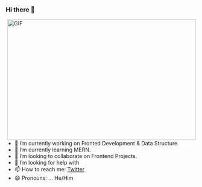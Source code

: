 ### Hi there 👋

<img align="right" alt="GIF" src="https://www.google.com/url?sa=i&url=https%3A%2F%2Fwww.techbabble.zone%2Fhow-to-become-a-software-developer-without-a-cs-degree-or-bootcamp%2F&psig=AOvVaw2yr1mXtRn64_VHfTIaH3gT&ust=1644165310486000&source=images&cd=vfe&ved=0CAsQjRxqFwoTCLCtvp3_6PUCFQAAAAAdAAAAABAg" width="500" height="320" />


- 🔭 I’m currently working on Fronted Development & Data Structure.
- 🌱 I’m currently learning MERN.
- 👯 I’m looking to collaborate on Frontend Projects.
- 🤔 I’m looking for help with 
- 📫 How to reach me: [Twitter](https://twitter.com/ishchoubey_24) 
- 😄 Pronouns: ... He/Him
